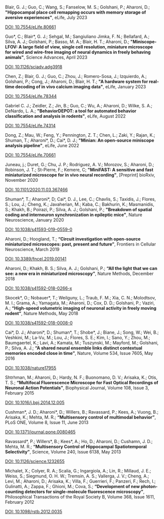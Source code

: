 Blair, G. J.; Guo, C.; Wang, S.; Fanselow, M. S.; Golshani, P.; Aharoni, D.; **"Hippocampal place cell remapping occurs with memory storage of aversive experiences"**, eLife, July 2023

[DOI: 10.7554/eLife.80661](https://doi.org/10.7554/eLife.80661)

Guo\*, C.; Blair\*, G. J.; Sehgal, M.; Sangiuliano Jimka, F. N.; Bellafard, A.; Silva, A. J.; Golshani, P.; Basso, M. A.; Blair, H. T.; Aharoni, D.; **"Miniscope-LFOV: A large field of view, single cell resolution, miniature microscope for wired and wire-free imaging of neural dynamics in freely behaving animals"**, Science Advances, April 2023

[DOI: 10.1126/sciadv.adg3918](https://doi.org/10.1126/sciadv.adg3918)

Chen, Z.; Blair, G. J.; Guo, C.; Zhou, J.; Romero-Sosa, J.; Izquierdo, A.; Golshani, P.; Cong, J.; Aharoni, D.; Blair, H. T.; **"A hardware system for real-time decoding of in vivo calcium imaging data"**, eLife, January 2023

[DOI: 10.7554/eLife.78344](https://doi.org/10.7554/eLife.78344)

Gabriel C. J.; Zeidler, Z.; Jin, B.; Guo, C.; Wu, A.; Aharoni, D.; Wilke, S. A.; DeNardo, L. A.; **"BehaviorDEPOT: a tool for automated behavior classification and analysis in rodents"**, eLife, August 2022

[DOI: 10.7554/eLife.74314](https://doi.org/10.7554/eLife.74314)

Dong, Z.; Mau, W.; Feng, Y.; Pennington, Z. T.; Chen, L.; Zaki, Y.; Rajan, K.; Shuman, T.; Aharoni\*, D.; Cai\*, D. J.; **"Minian: An open-source miniscope analysis pipeline"**, eLife, June 2022

[DOI: 10.7554/eLife.70661](https://doi.org/10.7554/eLife.70661)

Juneau, j.; Duret, G.; Chu, J. P.; Rodriguez, A. V.; Morozov, S.; Aharoni, D.; Robinson, J. T.; St-Pierre, F.; Kemere, C; **"MiniFAST: A sensitive and fast miniaturized microscope for in vivo neural recording"**, [Preprint] bioRxiv, November 2020

[DOI: 10.1101/2020.11.03.367466](https://doi.org/10.1101/2020.11.03.367466)

Shuman\*, T.; Aharoni\*, D; Cai\*, D. J., Lee, C.; Chavlis, S.; Taxidis, J.; Flores, S.; Lou, J.; Cheng, K.; Javaherian, M.; Kaba, C.; Bakhurin, K.; Masmanidis, S.; Khakh, B.; Poirazi, P.; Silva, A. J.; Golshani, P.; **"Breakdown of spatial coding and interneuron synchronization in epileptic mice"**, Nature Neuroscience, January 2020

[DOI: 10.1038/s41593-019-0559-0](https://www.nature.com/articles/s41593-019-0559-0)

Aharoni, D.; Hoogland, T.; **“Circuit investigation with open-source miniaturized microscopes: past, present and future”**, Frontiers in Cellular Neuroscience, March 2019

[DOI: 10.3389/fncel.2019.00141](https://doi.org/10.3389/fncel.2019.00141)

Aharoni, D.; Khakh, B. S.; Silva, A. J.; Golshani, P.; **“All the light that we can see: a new era in miniaturized microscopy”**, Nature Methods, December 2018

[DOI: 10.1038/s41592-018-0266-x](https://doi.org/10.1038/s41592-018-0266-x)


Skocek\*, O.; Nobauer\*, T.; Weilguny, L.; Traub, F. M.; Xia, C. N.; Molodtsov, M. I.; Grama, A.; Yamagata, M.; Aharoni, D.; Cox, D. D.; Golshani, P.; Vaziri, A.; **“High-speed volumetric imaging of neuronal activity in freely moving rodent”**, Nature Methods, May 2018

[DOI: 10.1038/s41592-018-0008-0](https://doi.org/10.1038/s41592-018-0008-0)

Cai\*, D. J.; Aharoni\*, D.; Shuman\*, T.; Shobe\*, J.; Biane, J.; Song, W.; Wei, B.; Veshkini, M.; La-Vu, M.; Lou, J.; Flores, S. E.; Kim, I.; Sano, Y.; Zhou, M.; Baumgaertel, K.; Lavi, A.; Kamata, M.; Tuszynski, M.; Mayford, M.; Golshani, P.; Silva, A. J.; **“A shared neural ensemble links distinct contextual memories encoded close in time”**, Nature, Volume 534, Issue 7605, May 2016

[DOI: 10.1038/nature17955](https://doi.org/10.1038/nature17955)

Shtrhman, M.; Aharoni, D.; Hardy, N. F.; Buonomano, D. V.; Arisaka, K.; Otis, T. S.; **“Multifocal Fluorescence Microscope for Fast Optical Recordings of Neuronal Action Potentials”**, Biophysical Journal, Volume 108, Issue 3, February 2015

[DOI: 10.1016/j.bpj.2014.12.005](https://doi.org/10.1016/j.bpj.2014.12.005)

Cushman\*, J. D.; Aharoni\*, D.; Willers, B.; Ravassard, P.; Kees, A.; Vuong, B.; Arisaka, K.; Mehta, M. R.; **“Multisensory control of multimodal behavior”**, PLoS ONE, Volume 8, Issue 11, June 2013

[DOI: 10.1371/journal.pone.0080465](https://doi.org/10.1371/journal.pone.0080465)

Ravassard\*, P.; Willers\*, B.; Kees\*, A.; Ho, D.; Aharoni, D.; Cushamn, J. D.; Mehta, M. R.; **“Multisensory Control of Hippocampal Spatiotemporal Selectivity”**, Science, Volume 240, Issue 6138, May 2013

[DOI: 10.1126/science.1232655](https://doi.org/10.1126/science.1232655)

Michalet, X.; Colyer, R. A.; Scalia, G.; Ingargiola, A.; Lin, R.; Millaud, J. E.; Weiss, S.; Siegmund, O. H. W.; Tremsin, A. S.; Vallerga, J. V.; Cheng, A.; Levi, M.; Aharoni, D.; Arisaka, K.; Villa, F.; Guerrieri, F.; Panzeri, F.; Rech, I.; Gulinatti, A.; Zappa, F.; Ghioni, M.; Cova, S.; **“Development of new photon-counting detectors for single-molecule fluorescence microscopy”**, Philosophical Transactions of the Royal Society B, Volume 368, Issue 1611, February 2012

[DOI: 10.1098/rstb.2012.0035](https://doi.org/10.1098/rstb.2012.0035)

